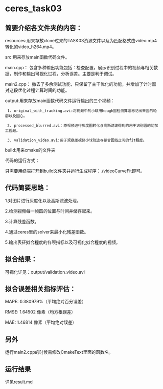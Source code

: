 # ceres_task03

简要介绍各文件夹的内容：
----------------------------------------------------------
resources:用来存放clone过来的TASK03资源文件以及为匹配格式由video.mp4转化的video_h264.mp4。

src:用来存放main函数代码文件。

main.cpp：
包含多种输出功能包括：检查配置，展示识别过程中的视频与相关数据，制作和输出可视化过程，分析误差。主要是利于调试。

main2.cpp：
撤去了多余测试功能，只保留了主干优化的功能，并增加了计时器对这段优化过程计算时间的功能。

output:用来存放main函数代码文件运行输出的三个视频：
     
     1. original_with_tracking.avi:将视频中的小球用hough圆检测算法标记出来圆的轮廓以及圆心。
     
     2. processed_blurred.avi：原视频进行灰度图转化与高斯滤波得到的用于识别圆的初加工视频。
     
     3. validation_video.avi:用于观察原视频小球轨迹与拟合图线之间的fit程度。

build:用来cmake的文件夹

代码的运行方式：

只需要用终端打开到build文件夹并运行生成程序：./videoCurveFit即可。

代码简要思路：
-------------------------------------------------------

1.对图片进行灰度化以及高斯滤波处理。

2.检测视频每一帧圆的位置与时间并储存起来。

3.计算残差函数。

4.通过ceres里的solver来最小化残差函数。

5.输出表征拟合程度的各项指标以及可视化拟合程度的视频。

拟合结果：
-----------------------------------------------------------------------------

可视化详见：output/validation_video.avi

拟合误差相关指标评估：
---------------
MAPE: 0.380979%（平均绝对百分误差）

RMSE: 1.64502 像素（均方根误差）

MAE:  1.46814 像素（平均绝对误差）

另外
---
运行main2.cpp的时候需修改CmakeText里面的函数名。

运行结果
---
详见result.md


